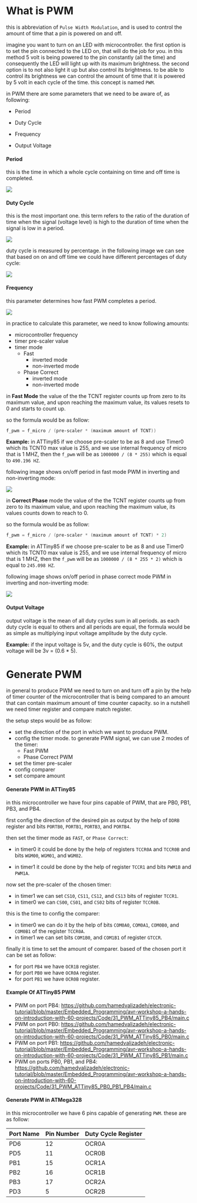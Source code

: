 # What is PWM

this is abbreviation of `Pulse Width Modulation`, and is used to control the amount of time that a pin is powered on and off.

imagine you want to turn on an LED with microcontroller. the first option is to set the pin connected to the LED on, that will do the job for you. in this method 5 volt is being powered to the pin constantly (all the time) and consequently the LED will light up with its maximum brightness. the second option is to not also light it up but also control its brightness. to be able to control its brightness we can control the amount of time that it is powered by 5 volt in each cycle of the time. this concept is named `PWM`.

in PWM there are some parameters that we need to be aware of, as following:

- Period

- Duty Cycle
- Frequency
- Output Voltage



#### Period

this is the time in which a whole cycle containing on time and off time is completed.

![](pwm-period.png)



#### Duty Cycle

this is the most important one. this term refers to the ratio of the duration of time when the signal (voltage level) is high to the duration of time when the signal is low in a period.

![](pwm-duty.png)



duty cycle is measured by percentage. in the following image we can see that based on on and off time we could have different percentages of duty cycle:

![](pwm-duty-cycle.png)



#### Frequency

this parameter determines how fast PWM completes a period.

![](pwm-frequency.png)

in practice to calculate this parameter, we need to know following amounts:

- microcontroller frequency
- timer pre-scaler value
- timer mode
  - Fast
    - inverted mode
    - non-inverted mode
  - Phase Correct
    - inverted mode
    - non-inverted mode



in **Fast Mode** the value of the the TCNT register counts up from zero to its maximum value, and upon reaching the maximum value, its values resets to 0 and starts to count up.

so the formula would be as follow:

```powershell
f_pwm = f_micro / (pre-scaler * (maximum amount of TCNT))
```

**Example:** in ATTiny85 if we choose pre-scaler to be as 8 and use Timer0 which its TCNT0 max value is 255, and we use internal frequency of micro that is 1 MHZ, then the `f_pwm` will be as `1000000 / (8 * 255)` which is equal to `490.196 HZ`.



following image shows on/off period in fast mode PWM in inverting and non-inverting mode:

![](pwm_fast_mode.png)



in **Correct Phase** mode the value of the the TCNT register counts up from zero to its maximum value, and upon reaching the maximum value, its values counts down to reach to 0.

so the formula would be as follow:

```powershell
f_pwm = f_micro / (pre-scaler * (maximum amount of TCNT) * 2)
```

**Example:** in ATTiny85 if we choose pre-scaler to be as 8 and use Timer0 which its TCNT0 max value is 255, and we use internal frequency of micro that is 1 MHZ, then the `f_pwm` will be as `1000000 / (8 * 255 * 2)` which is equal to `245.098 HZ`.



following image shows on/off period in phase correct mode PWM in inverting and non-inverting mode:

![](pwm_correct_phase_mode.png)



#### Output Voltage

output voltage is the mean of all duty cycles sum in all periods. as each duty cycle is equal to others and all periods are equal, the formula would be as simple as multiplying input voltage amplitude by the duty cycle.

**Example:** if the input voltage is 5v, and the duty cycle is 60%, the output voltage will be 3v = (0.6 * 5).



# Generate PWM

in general to produce PWM we need to turn on and turn off a pin by the help of timer counter of the microcontroller that is  being compared to an amount that can contain maximum amount of time counter capacity. so in a nutshell we need timer register and compare match register.

the setup steps would be as follow:

- set the direction of the port in which we want to produce PWM.
- config the timer mode. to generate PWM signal, we can use 2 modes of the timer:
  - Fast PWM
  - Phase Correct PWM
- set the timer pre-scaler
- config comparer
- set compare amount



#### Generate PWM in ATTiny85

in this microcontroller we have four pins capable of PWM, that are PB0, PB1, PB3, and PB4.

first config the direction of the desired pin as output by the help of `DDRB` register and bits `PORTB0`, `PORTB1`, `PORTB3`, and `PORTB4`.

then set the timer mode as `FAST`, or `Phase Correct`:

- in timer0 it could be done by the help of registers `TCCR0A` and `TCCR0B` and bits `WGM00`, `WGM01`, and `WGM02`.

- in timer1 it could be done by the help of register `TCCR1` and bits `PWM1B` and `PWM1A`.



now set the pre-scaler of the chosen timer:

- in timer1 we can set `CS10`, `CS11`, `CS12`, and `CS13` bits of register `TCCR1`.
- in timer0 we can `CS00`, `CS01`, and `CS02` bits of register `TCCR0B`.



this is the time to config the comparer:

- in timer0 we can do it by the help of bits `COM0A0`, `COM0A1`, `COM0B0`, and `COM0B1` of the register `TCCR0A`.
- in timer1 we can set bits `COM1B0`, and `COM1B1` of register `GTCCR`.



finally it is time to set the amount of comparer. based of the chosen port it can be set as follow:

- for port `PB4` we have `OCR1B` register.
- for port `PB0` we have `OCR0A` register.
- for port `PB1` we have `OCR0B` register.



#### Example Of ATTiny85 PWM

- PWM on port PB4: https://github.com/hamedvalizadeh/electronic-tutorial/blob/master/Embedded_Programming/avr-workshop-a-hands-on-introduction-with-60-projects/Code/31_PWM_ATTiny85_PB4/main.c
- PWM on port PB0: https://github.com/hamedvalizadeh/electronic-tutorial/blob/master/Embedded_Programming/avr-workshop-a-hands-on-introduction-with-60-projects/Code/31_PWM_ATTiny85_PB0/main.c
- PWM on port PB1: https://github.com/hamedvalizadeh/electronic-tutorial/blob/master/Embedded_Programming/avr-workshop-a-hands-on-introduction-with-60-projects/Code/31_PWM_ATTiny85_PB1/main.c
- PWM on ports PB0, PB1, and PB4: https://github.com/hamedvalizadeh/electronic-tutorial/blob/master/Embedded_Programming/avr-workshop-a-hands-on-introduction-with-60-projects/Code/31_PWM_ATTiny85_PB0_PB1_PB4/main.c



#### Generate PWM in ATMega328

in this microcontroller we have 6 pins capable of generating `PWM`. these are as follow:

| Port Name | Pin Number | Duty Cycle Register |
| --------- | ---------- | ------------------- |
| PD6       | 12         | OCR0A               |
| PD5       | 11         | OCR0B               |
| PB1       | 15         | OCR1A               |
| PB2       | 16         | OCR1B               |
| PB3       | 17         | OCR2A               |
| PD3       | 5          | OCR2B               |



